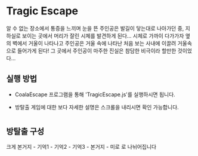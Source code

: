 Tragic Escape 
=============

알 수 없는 장소에서 통증을 느끼며 눈을 뜬 주인공은 발길이 닿는대로 나아가던 중, 지하실로 보이는 곳에서 머리가 잘린 시체를 발견하게 된다... 시체로 가까이 다가가자 옆의 벽에서 거울이 나타나고 주인공은 거울 속에 나타난 처음 보는 사내에 이끌려 거울속으로 들어가게 된다! 그 곳에서 주인공이 마주한 진실은 참담한 비극이라 할만한 것이었다...

실행 방법
--------

* CoalaEscape 프로그램을 통해 'TragicEscape.js'를 실행하시면 됩니다. 

* 방탈출 게임에 대한 보다 자세한 설명은 스크롤을 내리시면 확인 가능합니다.
#
#
#
#
#
#
#
#
#
#
#
#
#
#
#
#
#
#
#
#
#
#
#
#
#
#
#
#

방탈출 구성
----------

크게 본거지 - 기억1 - 기억2 - 기억3 - 본거지 - 미로 로 나뉘어집니다


